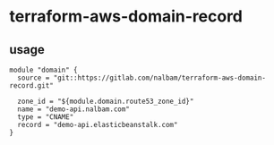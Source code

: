 # terraform-aws-domain-record

## usage
```
module "domain" {
  source = "git::https://gitlab.com/nalbam/terraform-aws-domain-record.git"

  zone_id = "${module.domain.route53_zone_id}"
  name = "demo-api.nalbam.com"
  type = "CNAME"
  record = "demo-api.elasticbeanstalk.com"
}
```
